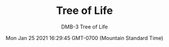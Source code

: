 ---
category: "wall_covering"
date: "Mon Jan 25 2021 16:29:45 GMT-0700 (Mountain Standard Time)"
description: "null"
designer: "Domenica Brockman"
href: "https://www.areaenvironments.com/domenica-brockman"
image_primary: "./img/DMB_Tree+Of+Life_Art.jpg"
image_secondary: "./img/DMB_Tree+of+Life_Interior.jpg"
image_thumb: "./img/Domenica+Brockman.png"
manufacturer: "Area Environments"
slug: "/manufacturers/area_environments/wall_covering/tree_of_life"
subtitle: "DMB-3 Tree of Life"
tags:
  - "area_environments"
  - "wall_covering"
title: "Tree of Life"
---
